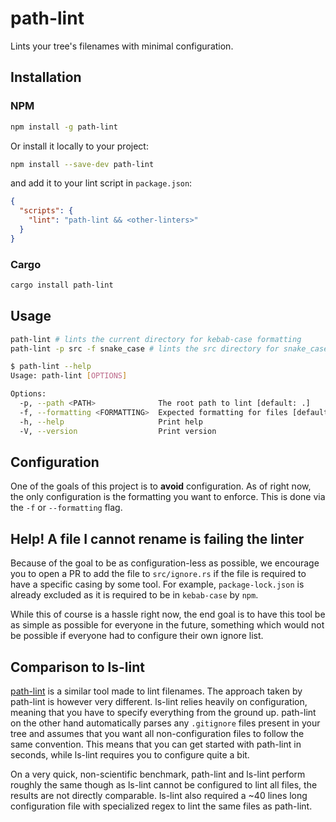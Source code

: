 # path-lint

Lints your tree's filenames with minimal configuration.

## Installation

### NPM

```sh
npm install -g path-lint
```

Or install it locally to your project:

```sh
npm install --save-dev path-lint
```

and add it to your lint script in `package.json`:

```json
{
  "scripts": {
    "lint": "path-lint && <other-linters>"
  }
}
```

### Cargo

```sh
cargo install path-lint
```

## Usage

```sh
path-lint # lints the current directory for kebab-case formatting
path-lint -p src -f snake_case # lints the src directory for snake_case formatting
```

```sh
$ path-lint --help
Usage: path-lint [OPTIONS]

Options:
  -p, --path <PATH>              The root path to lint [default: .]
  -f, --formatting <FORMATTING>  Expected formatting for files [default: kebab-case] [possible values: kebab-case, lower-camel-case, pascal-case, shouty-kebab-case, shouty-snake-case, snake-case, title-case, train-case, upper-camel-case]
  -h, --help                     Print help
  -V, --version                  Print version
```

## Configuration

One of the goals of this project is to **avoid** configuration. As of right now, the only configuration is the formatting you want to enforce. This is done via the `-f` or `--formatting` flag.

## Help! A file I cannot rename is failing the linter

Because of the goal to be as configuration-less as possible, we encourage you to open a PR to add the file to `src/ignore.rs` if the file is required to have a specific casing by some tool. For example, `package-lock.json` is already excluded as it is required to be in `kebab-case` by `npm`.

While this of course is a hassle right now, the end goal is to have this tool be as simple as possible for everyone in the future, something which would not be possible if everyone had to configure their own ignore list.

## Comparison to ls-lint

[path-lint](https://ls-lint.org) is a similar tool made to lint filenames. The approach taken by path-lint is however very different. ls-lint relies heavily on configuration, meaning that you have to specify everything from the ground up. path-lint on the other hand automatically parses any `.gitignore` files present in your tree and assumes that you want all non-configuration files to follow the same convention. This means that you can get started with path-lint in seconds, while ls-lint requires you to configure quite a bit.

On a very quick, non-scientific benchmark, path-lint and ls-lint perform roughly the same though as ls-lint cannot be configured to lint all files, the results are not directly comparable. ls-lint also required a ~40 lines long configuration file with specialized regex to lint the same files as path-lint.
